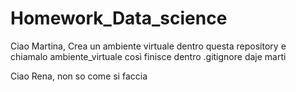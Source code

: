 # Homework_Data_science

Ciao Martina, 
Crea un ambiente virtuale dentro questa repository e chiamalo ambiente_virtuale
così finisce dentro .gitignore
daje marti


Ciao Rena, 
non so come si faccia

